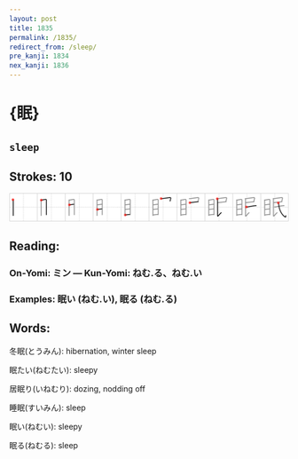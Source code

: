 ```yaml
---
layout: post
title: 1835
permalink: /1835/
redirect_from: /sleep/
pre_kanji: 1834
nex_kanji: 1836
---
```


# {眠}

## `sleep`

## Strokes: 10

<div class="stroke"><img src="../images/E79CA0.png" /></div>

## Reading:

### On-Yomi: ミン &mdash; Kun-Yomi: ねむ.る、ねむ.い

### Examples: 眠い (ねむ.い), 眠る (ねむ.る)

## Words:

冬眠(とうみん): hibernation, winter sleep

眠たい(ねむたい): sleepy

居眠り(いねむり): dozing, nodding off

睡眠(すいみん): sleep

眠い(ねむい): sleepy

眠る(ねむる): sleep
